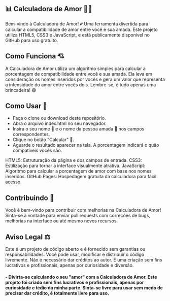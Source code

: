 ## 📊 Calculadora de Amor 💑💖
Bem-vindo à Calculadora de Amor! 💕 Uma ferramenta divertida para calcular a compatibilidade de amor entre você e sua amada. Este projeto utiliza HTML5, CSS3 e JavaScript, e está publicamente disponível no GitHub para uso gratuito.

## Como Funciona 💘
A Calculadora de Amor utiliza um algoritmo simples para calcular a porcentagem de compatibilidade entre você e sua amada. Ela leva em consideração os nomes inseridos por vocês e gera um valor que representa a intensidade do amor entre vocês dois. Lembre-se, é tudo apenas uma brincadeira! 😄

## Como Usar 📝
- Faça o clone ou download deste repositório.
- Abra o arquivo index.html no seu navegador.
- Insira o seu nome 💑 e o nome da pessoa amada 💑 nos campos correspondentes.
- Clique no botão "Calcular" 💓.
- Aguarde o resultado aparecer na tela. A porcentagem indicará o quão compatíveis vocês são.

HTML5: Estruturação da página e dos campos de entrada.
CSS3: Estilização para tornar a interface visualmente atrativa.
JavaScript: Algoritmo para calcular a porcentagem de amor com base nos nomes inseridos.
GitHub Pages: Hospedagem gratuita da calculadora para fácil acesso.
## Contribuindo 🤝
Você é bem-vindo para contribuir com melhorias na Calculadora de Amor! Sinta-se à vontade para enviar pull requests com correções de bugs, melhorias na interface ou até mesmo novos recursos.

## Aviso Legal ⚖️
Este é um projeto de código aberto e é fornecido sem garantias ou responsabilidades. Você pode usar, modificar e distribuir o código livremente. Não é necessário dar créditos ao autor. É uma criação sem fins lucrativos e profissionais, apenas por curiosidade e diversão.

#### - Divirta-se calculando o seu "amor" com a Calculadora de Amor. Este projeto foi criado sem fins lucrativos e profissionais, apenas por curiosidade e tédio da minha parte. Sinta-se livre para usar sem medo de precisar dar crédito, é totalmente livre para uso.
